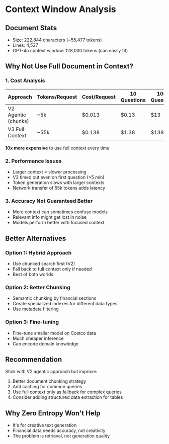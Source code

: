 # Context Window Analysis

## Document Stats
- Size: 222,844 characters (~55,477 tokens)
- Lines: 4,537
- GPT-4o context window: 128,000 tokens (can easily fit)

## Why Not Use Full Document in Context?

### 1. **Cost Analysis**
| Approach | Tokens/Request | Cost/Request | 10 Questions | 1000 Questions |
|----------|---------------|--------------|--------------|----------------|
| V2 Agentic (chunks) | ~5k | $0.013 | $0.13 | $13 |
| V3 Full Context | ~55k | $0.138 | $1.38 | $138 |

**10x more expensive** to use full context every time

### 2. **Performance Issues**
- Larger context = slower processing
- V3 timed out even on first question (>5 min)
- Token generation slows with larger contexts
- Network transfer of 55k tokens adds latency

### 3. **Accuracy Not Guaranteed Better**
- More context can sometimes confuse models
- Relevant info might get lost in noise
- Models perform better with focused context

## Better Alternatives

### Option 1: Hybrid Approach
- Use chunked search first (V2)
- Fall back to full context only if needed
- Best of both worlds

### Option 2: Better Chunking
- Semantic chunking by financial sections
- Create specialized indexes for different data types
- Use metadata filtering

### Option 3: Fine-tuning
- Fine-tune smaller model on Costco data
- Much cheaper inference
- Can encode domain knowledge

## Recommendation
Stick with V2 agentic approach but improve:
1. Better document chunking strategy
2. Add caching for common queries
3. Use full context only as fallback for complex queries
4. Consider adding structured data extraction for tables

## Why Zero Entropy Won't Help
- It's for creative text generation
- Financial data needs accuracy, not creativity
- The problem is retrieval, not generation quality

